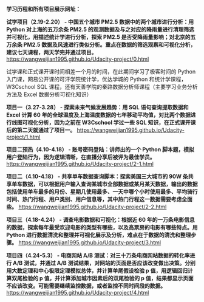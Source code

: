 **学习历程和所有项目展示网址：**

**试学项目（2.19-2.20） - 中国五个城市 PM2.5 数据中的两个城市进行分析：用 Python 对上海的五万余条 PM2.5 的观测数据及与之对应的降雨量进行清理筛选并可视化，用描述统计学进行分析，探索 PM2.5 是否受降雨量影响；对北京的五万余条 PM2.5 数据及风速进行类似分析。重点在数据的筛选观察和可视化分析，建议七天课程，两天学完并通过项目。** https://wangweijian1995.github.io/Udacity-project/0.html

试学课和正式课开课时间相差一个月的时间，在此期间学习了极客时间的 Python 入门课，网易公开课的可汗学院统计学，优达学城的 Python 和统计学课程，W3Cschool SQL 课程，还有天善学院的秦路数据分析师课程（主要学习业务分析方法及 Excel 数据分析可视化知识）

**项目一（3.27-3.28） - 探索未来气候发展趋势：用 SQL 语句查询提取数据和 Excel 计算 60 年的全球温度及上海温度数据的七年移动平均值，对比两个数据进行线图可视化分析，因为之前在 W3Cschool 学过一些 SQL 知识，在正式课开课后的第二天就通过了项目一。** https://wangweijian1995.github.io/Udacity-project/1.html

**项目二预热（4.10-4.18） - 账号密码登陆：讲师出的一个 Python 脚本题，模拟用户登陆行为，因为逻辑清晰，在直播分享后被评为最佳学员。** https://wangweijian1995.github.io/Udacity-project/2-1.html

**项目二（4.10-4.18） - 共享单车数据查询脚本：探索美国三大城市的 90W 条共享单车数据，可以根据用户输入查询某城市全部数据或某月某天数据，输出的数据包括使用单车最多的月份、星期几使用最多、一天中哪个小时使用最多、平均骑行时间、热门行程、用户类别、用户信息等，其中热门行程这一数据需要考虑全面些。** https://wangweijian1995.github.io/Udacity-project/2-2.html

**项目三（4.18-4.24） - 调查电影数据和可视化：根据近 60 年的一万条电影信息的数据，探索每年最受欢迎电影的类型有哪些，以及高票房的电影有哪些特点。用 Python 进行数据清洗和整理并可视化展示及分析，难点在于数据的清洗和整理步骤。** https://wangweijian1995.github.io/Udacity-project/3.html

**项目四（4.24-5.3） - 电商网站 A/B 测试：对三十万条电商网站数据的转化率进行 A/B 测试，并通过 A/B 测试结果，对网站的页面是否应该改变做出决策。分别用大数定理和中心极限定理模拟总体，并计算单尾假设检验 p 值，用逻辑回归计算双尾检验的 p 值，并计算添加城市因素后的双尾检验的 p 值，结果都显示页面不应该改变。可能需要继续监控数据，或者监控不同时间段的数据。** https://wangweijian1995.github.io/Udacity-project/4.html
